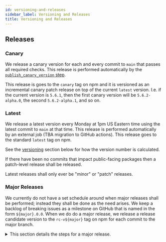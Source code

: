 ```yaml
---
id: versioning-and-releases
sidebar_label: Versioning and Releases
title: Versioning and Releases
---
```


## Releases

### Canary

We release a canary version for each and every commit to `main` that passes all required checks. This release is performed automatically by the [`publish_canary_version` step](https://github.com/typescript-eslint/typescript-eslint/blob/5feb2dba9da2bd5e233451b7b0f1c99414b5aef9/.github/workflows/ci.yml#L234-L263).

This release is goes to the `canary` tag on npm and it is versioned as an incremental canary patch release on top of the current `latest` version. I.e. if the current version is `5.6.1`, then the first canary version will be `5.6.2-alpha.0`, the second `5.6.2-alpha.1`, and so on.

### Latest

We release a latest version every Monday at 1pm US Eastern time using the latest commit to `main` at that time. This release is performed automatically by an external job (TBA migration to GitHub actions). This release goes to the standard `latest` tag on npm.

See the [versioning](#versioning) section below for how the version number is calculated.

If there have been no commits that impact public-facing packages then a patch-level release shall be released.

Latest releases shall only ever be "minor" or "patch" releases.

### Major Releases

We currently do not have a set schedule around when major releases shall be performed; instead they shall be done as the need arises. We keep a backlog of breaking issues as a milestone on GitHub that is named in the form `${major}.0.0`.
When we do do a major release, we release a release candidate version to the `rc-v${major}` tag on npm for each commit to the major branch.

<details>

<summary>This section details the steps for a major release.</summary>

1. Create a new branch off `main` called `v${major}`. This branch should be created in the project repository (not your personal fork).
1. Add a new step to [the CI workflow](https://github.com/typescript-eslint/typescript-eslint/blob/main/.github/workflows/ci.yml). This step should be exactly the same as the `publish_canary_version` step except:
   1. The publish command should be `npx lerna publish premajor --loglevel=verbose --canary --exact --force-publish --yes --dist-tag rc-v${major}`.
   1. The step should have the condition: `if: github.ref == 'refs/heads/v${major}'`.
1. Raise a new PR merging the new branch into `main`.
   - This PR serves as documentation of the changes as well as a place for directed feedback.
1. Any breaking change PRs should have their target branch switched to this branch.
   - To signify these changes as breaking changes, the first line of the PR description must read as `BREAKING CHANGE:`.
   - It is important to note that when merged the commit message must also include `BREAKING CHANGE:` as the first line in order for lerna to recognize it as a breaking change in the release notes. If you miss this it just means more manual work when writing the release documentation.
1. Non-breaking changes can be merged to `main` or the major branch as desired. They do not need any special treatment.
1. Once all required PRs have been merged - let the release bake for at least 1 week to allow time for early adopters to help test it.
   - Consider promoting it on the [`@tseslint`](https://twitter.com/tseslint) twitter to get some additional attention.
1. Once the RC has baked for long enough, rebase merge the PR on top of `main`.
1. Discuss with the maintainers to organize an [out-of-band](#out-of-band) release. Doing this manually helps ensure someone is on-hand to action any issues that might arise from the major release.
1. Prepare the release notes. Lerna will automatically generate the release notes on GitHub, however this will be disorganized and unhelpful for users. We need to reorganize the release notes so that breaking changes are placed at the top to make them most visible. If any migrations are required, we must list the steps to make it easy for users.
1. Finally, tweet the release on the `@tseslint` twitter with a link to the GitHub release. Make sure you include additional information about the highlights of the release!

<details>

### Out-of-Band

Rarely we will do releases "out-of-band" (outside the [latest](#latest) schedule). These releases are done manually by a maintainer with the required access privileges.

These releases are done only in emergencies. We assess need on a case-by-case basis though generally an emergency is defined as a critical regression specifically introduced in the latest release.

### Back-Porting Releases

We **_do not_** back port releases to previously released major/minor versions; we only ever release forward.

## Versioning

In this project we follow [semantic versioning (semver)](https://semver.org/). This page exists to help set guidelines around when what we consider to fall within each of the semver categories.

All of the packages in this project are published with the same version number to make it easier to coordinate both releases and installations.

When considering whether a change should be counted as "breaking" we first need to consider what package(s) it impacts. For example breaking changes for the parser packages have a different standard to those for the ESLint plugins. This is because not only do they have _very_ different API surfaces, they also are consumed in very different ways.

Please note that the lists provided below are non-exhaustive and are intended to serve as examples to help guide maintainers when planning and reviewing changes.

### Internal packages

Any packages in this project that are not part of our public API surface (such as `eslint-plugin-internal` or `website`) shall not be considered when calculating new package versions.

### `ast-spec` and `visitor-keys`

A change to the AST **_shall_** be considered breaking if it:

- Removes or renames an existing AST Node.
- Removes or renames an existing property on an AST Node.
- Changes a type in a non-refining way (i.e. `string` to `number`).

A change to the AST **_shall not_** be considered breaking if it:

- Adds a new property to the AST.
- Adds a new node type to the AST.
- Adds a new node type to an existing union type.
- Refines a type to be more specific (i.e. `string` to `'literal' | 'union'`).
- Removes a type from a union that was erroneously added and did not match the runtime AST.

### `eslint-plugin` and `eslint-plugin-tslint`

A change to the plugins **_shall_** be considered breaking if it:

- Removes or renames an option.
- Changes the default option of a rule.
- Changes a rule's schema to be stricter.
- Consumes type information to a rule that did not previously consume it.
- Removes or renames a rule.
- Changes any of the recommended configurations.
- Changes the default behavior of a rule in such a way that causes new reports in a large set of cases in an average codebase.

A change to the plugins **_shall not_** be considered breaking if it:

- Adds an option.
- Adds a rule.
- Deprecates a rule.
- Adds additional checks to an existing rule that causes new reports in a small-to-medium set of cases in an average codebase.
- Refactors a rule's code in a way that does not introduce additional reports.
- Changes to a rule's description or other metadata.
- Adds a fixer or suggestion fixer.
- Removes a fixer or suggestion fixer.
- Fixes incorrect behavior in a rule that may or may not introduce additional reports.

#### `parser`, `typescript-estree`, `scope-manager`, `types`, `type-utils`, `utils`

A change to these packages **_shall_** be considered breaking if it:

- Changes the API surface in a backwards-incompatible way (remove or rename functions, types, etc).

A change to these packages **_shall not_** be considered breaking if it:

- Adds to the API surface (add functions, types, etc).
- Deprecates parts of the API surface.
- Adds **_optional_** arguments to functions or properties to input types.
- Adds additional properties to output types.
- Adds documentation in the form of JSDoc comments.
